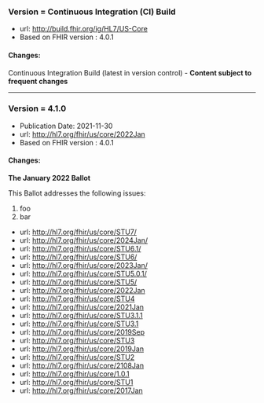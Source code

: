### Version = Continuous Integration (CI) Build
- url: <http://build.fhir.org/ig/HL7/US-Core>
- Based on FHIR version : 4.0.1


#### Changes:
 Continuous Integration Build (latest in version control) - **Content subject to frequent changes**

---

### Version = 4.1.0
- Publication Date: 2021-11-30
- url: <http://hl7.org/fhir/us/core/2022Jan>
- Based on FHIR version : 4.0.1


#### Changes:
 **The January 2022 Ballot**

This Ballot addresses the following issues:

 1. foo
 1. bar

- url: <http://hl7.org/fhir/us/core/STU7/>
- url: <http://hl7.org/fhir/us/core/2024Jan/>
- url: <http://hl7.org/fhir/us/core/STU6.1/>
- url: <http://hl7.org/fhir/us/core/STU6/>
- url: <http://hl7.org/fhir/us/core/2023Jan/>
- url: <http://hl7.org/fhir/us/core/STU5.0.1/>
- url: <http://hl7.org/fhir/us/core/STU5/>
- url: <http://hl7.org/fhir/us/core/2022Jan>
- url: <http://hl7.org/fhir/us/core/STU4>
- url: <http://hl7.org/fhir/us/core/2021Jan>
- url: <http://hl7.org/fhir/us/core/STU3.1.1>
- url: <http://hl7.org/fhir/us/core/STU3.1>
- url: <http://hl7.org/fhir/us/core/2019Sep>
- url: <http://hl7.org/fhir/us/core/STU3>
- url: <http://hl7.org/fhir/us/core/2019Jan>
- url: <http://hl7.org/fhir/us/core/STU2>
- url: <http://hl7.org/fhir/us/core/2108Jan>
- url: <http://hl7.org/fhir/us/core/1.0.1>
- url: <http://hl7.org/fhir/us/core/STU1>
- url: <http://hl7.org/fhir/us/core/2017Jan>


